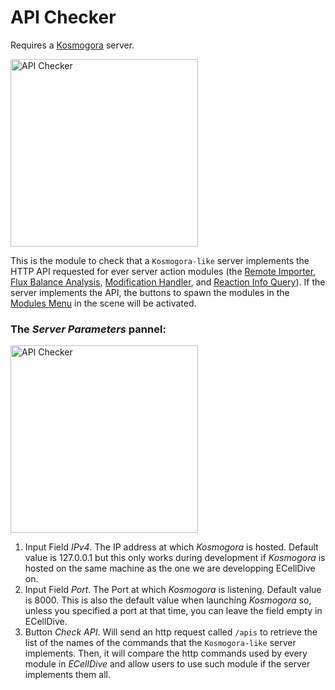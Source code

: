 # API Checker
Requires a [Kosmogora](../Network/connecting_to_Kosmogora.md) server.

<img src="../../../resources/images/modules/api_checker.jpg" alt="API Checker" style="height: 300px;"/>

This is the module to check that a `Kosmogora-like` server implements the HTTP API requested for ever server action modules (the [Remote Importer](./remote_importer_module.md), [Flux Balance Analysis](./fba_module.md), [Modification Handler](./modification_handler_module.md), and [Reaction Info Query](./reaction_info_query.md)). If the server implements the API, the buttons to spawn the modules in the [Modules Menu](../UIMenus/modules_menu.md) in the scene will be activated.

### The *Server Parameters* pannel:
<img src="../../../resources/images/modules/1x/api_Checker_panel.png" alt="API Checker" style="height: 300px;"/>

1. Input Field *IPv4*. The IP address at which *Kosmogora* is hosted. Default value is 127.0.0.1 but this only works during development if *Kosmogora* is hosted on the same machine as the one we are developping ECellDive on.
2. Input Field *Port*. The Port at which *Kosmogora* is listening. Default value is 8000. This is also the default value when launching *Kosmogora* so, unless you specified a port at that time, you can leave the field empty in ECellDive.
3. Button *Check API*. Will send an http request called `/apis` to retrieve the list of the names of the commands that the `Kosmogora-like` server implements. Then, it will compare the http commands used by every module in _ECellDive_ and allow users to use such module if the server implements them all.